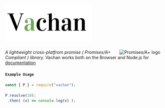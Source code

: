 # <img src="vachan.png"/>
<a href="https://promisesaplus.com/">
    <img src="https://promisesaplus.com/assets/logo-small.png" alt="Promises/A+ logo"
         title="Promises/A+ 1.0 compliant" align="right" />
</a>

*A lightweight cross-platfrom promise ( Promises/A+ Compliant ) library.*
Vachan works both on the Browser and Node.js for [documentation](https://vachan.archanpatkar.com) 

#### `Example Usage`
```javascript
const { P } = require("vachan");

P.resolve(10);
 .then( (v) => console.log(v) );  
```
